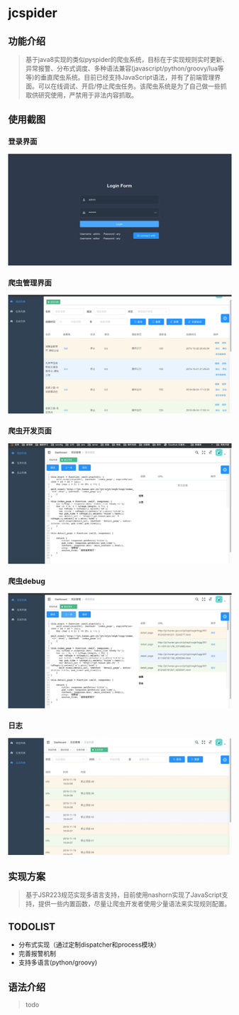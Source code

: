 # jcspider
## 功能介绍
> 基于java8实现的类似pyspider的爬虫系统，目标在于实现规则实时更新、异常报警、分布式调度、多种语法兼容(javascript/python/groovy/lua等等)的垂直爬虫系统。目前已经支持JavaScript语法，并有了前端管理界面。可以在线调试、开启/停止爬虫任务。该爬虫系统是为了自己做一些抓取供研究使用，严禁用于非法内容抓取。
  
## 使用截图
### 登录界面
 ![logo](https://github.com/kidbei/jcspider/blob/master/imgs/jcspider-logo.jpg "登录界面")

### 爬虫管理界面
 ![list](https://github.com/kidbei/jcspider/blob/master/imgs/jcspider-list.jpg "爬虫管理界面")
 
### 爬虫开发页面
 ![dev](https://github.com/kidbei/jcspider/blob/master/imgs/jcspider-detail.jpg "爬虫开发")

### 爬虫debug
 ![debug](https://github.com/kidbei/jcspider/blob/master/imgs/jcspider-debug.jpg "调试页面")
 
### 日志
 ![log](https://github.com/kidbei/jcspider/blob/master/imgs/jcspider-log.jpg "日志页面")
 

## 实现方案
> 基于JSR223规范实现多语言支持，目前使用nashorn实现了JavaScript支持，提供一些内置函数，尽量让爬虫开发者使用少量语法来实现规则配置。
   
## TODOLIST
* 分布式实现（通过定制dispatcher和process模块）
* 完善报警机制
* 支持多语言(python/groovy)

## 语法介绍
> todo









 
